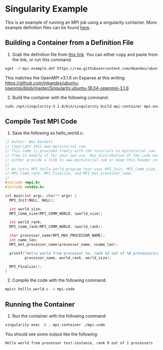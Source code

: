 # Singularity Example
This is an example of running an MPI job using a singularity container. More
example definition files can be found [here](https://github.com/mkandes/naked-singularity).

## Building a Container from a Definition File
1. Grab the definition file from [this link](https://raw.githubusercontent.com/mkandes/ubuntu-openmpi/master/Singularity). You can either
copy and paste from the link, or run this command:
``` bash
wget -O mpi-example.def https://raw.githubusercontent.com/mkandes/ubuntu-openmpi/master/Singularity
```
This matches the OpenMPI v3.1.6 on Expanse at this writing:
https://github.com/mkandes/ubuntu-openmpi/blob/master/Singularity.ubuntu-18.04-openmpi-3.1.6

2. Build the container with the following command:
``` bash
sudo /opt/singularity-3.1.0/bin/singularity build mpi-container mpi-example.def
```

## Compile Test MPI Code

1. Save the following as hello_world.c:
``` c
// Author: Wes Kendall
// Copyright 2011 www.mpitutorial.com
// This code is provided freely with the tutorials on mpitutorial.com. Feel
// free to modify it for your own use. Any distribution of the code must
// either provide a link to www.mpitutorial.com or keep this header intact.
//
// An intro MPI hello world program that uses MPI_Init, MPI_Comm_size,
// MPI_Comm_rank, MPI_Finalize, and MPI_Get_processor_name.
//
#include <mpi.h>
#include <stdio.h>

int main(int argc, char** argv) {
  MPI_Init(NULL, NULL);

  int world_size;
  MPI_Comm_size(MPI_COMM_WORLD, &world_size);

  int world_rank;
  MPI_Comm_rank(MPI_COMM_WORLD, &world_rank);

  char processor_name[MPI_MAX_PROCESSOR_NAME];
  int name_len;
  MPI_Get_processor_name(processor_name, &name_len);

  printf("Hello world from processor %s, rank %d out of %d processors\n",
         processor_name, world_rank, world_size);

  MPI_Finalize();
}
```

2. Compile the code with the following command:
``` bash
mpicc helllo_world.c -o mpi-code
```

## Running the Container
1. Run the container with the following command:
``` bash
singularity exec -B . mpi-container ./mpi-code
```

You should see some output like the following:
```
Hello world from processor test-instance, rank 0 out of 1 processors
```
